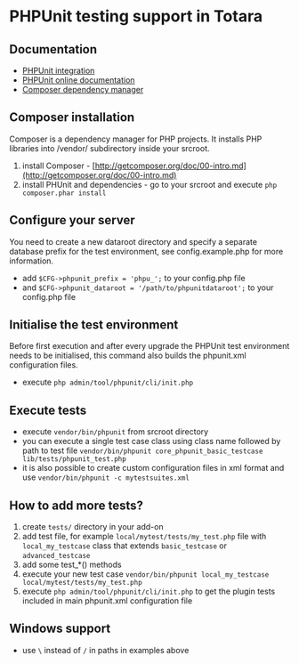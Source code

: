 PHPUnit testing support in Totara
==================================


Documentation
-------------
* [PHPUnit integration](http://docs.moodle.org/dev/PHPUnit)
* [PHPUnit online documentation](http://www.phpunit.de/manual/current/en/)
* [Composer dependency manager](http://getcomposer.org/)


Composer installation
---------------------
Composer is a dependency manager for PHP projects.
It installs PHP libraries into /vendor/ subdirectory inside your srcroot.

1. install Composer - [http://getcomposer.org/doc/00-intro.md](http://getcomposer.org/doc/00-intro.md)
2. install PHUnit and dependencies - go to your srcroot and execute `php composer.phar install`


Configure your server
---------------------
You need to create a new dataroot directory and specify a separate database prefix for the test environment,
see config.example.php for more information.

* add `$CFG->phpunit_prefix = 'phpu_';` to your config.php file
* and `$CFG->phpunit_dataroot = '/path/to/phpunitdataroot';` to your config.php file


Initialise the test environment
-------------------------------
Before first execution and after every upgrade the PHPUnit test environment needs to be initialised,
this command also builds the phpunit.xml configuration files.

* execute `php admin/tool/phpunit/cli/init.php`


Execute tests
--------------
* execute `vendor/bin/phpunit` from srcroot directory
* you can execute a single test case class using class name followed by path to test file `vendor/bin/phpunit core_phpunit_basic_testcase lib/tests/phpunit_test.php`
* it is also possible to create custom configuration files in xml format and use `vendor/bin/phpunit -c mytestsuites.xml`


How to add more tests?
----------------------
1. create `tests/` directory in your add-on
2. add test file, for example `local/mytest/tests/my_test.php` file with `local_my_testcase` class that extends `basic_testcase` or `advanced_testcase`
3. add some test_*() methods
4. execute your new test case `vendor/bin/phpunit local_my_testcase local/mytest/tests/my_test.php`
5. execute `php admin/tool/phpunit/cli/init.php` to get the plugin tests included in main phpunit.xml configuration file


Windows support
---------------
* use `\` instead of `/` in paths in examples above
